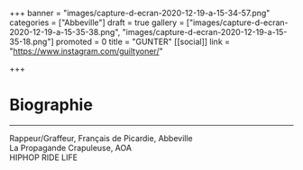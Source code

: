 +++
banner = "images/capture-d-ecran-2020-12-19-a-15-34-57.png"
categories = ["Abbeville"]
draft = true
gallery = ["images/capture-d-ecran-2020-12-19-a-15-35-38.png", "images/capture-d-ecran-2020-12-19-a-15-35-18.png"]
promoted = 0
title = "GUNTER"
[[social]]
link = "https://www.instagram.com/guiltyoner/"

+++
# Biographie

***

Rappeur/Graffeur, Français de Picardie, Abbeville  
La Propagande Crapuleuse, AOA  
HIPHOP RIDE LIFE